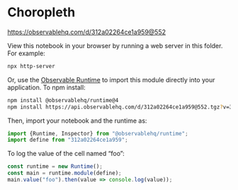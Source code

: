 # Choropleth

https://observablehq.com/d/312a02264ce1a959@552

View this notebook in your browser by running a web server in this folder. For
example:

~~~sh
npx http-server
~~~

Or, use the [Observable Runtime](https://github.com/observablehq/runtime) to
import this module directly into your application. To npm install:

~~~sh
npm install @observablehq/runtime@4
npm install https://api.observablehq.com/d/312a02264ce1a959@552.tgz?v=3
~~~

Then, import your notebook and the runtime as:

~~~js
import {Runtime, Inspector} from "@observablehq/runtime";
import define from "312a02264ce1a959";
~~~

To log the value of the cell named “foo”:

~~~js
const runtime = new Runtime();
const main = runtime.module(define);
main.value("foo").then(value => console.log(value));
~~~
